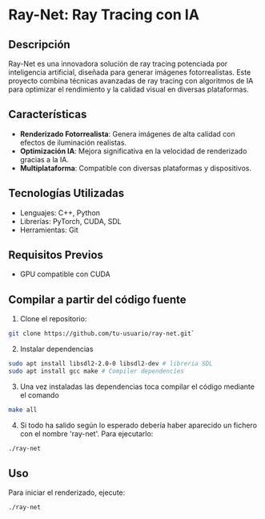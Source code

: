
# Ray-Net: Ray Tracing con IA

## Descripción
Ray-Net es una innovadora solución de ray tracing potenciada por inteligencia artificial, diseñada para generar imágenes fotorrealistas. Este proyecto combina técnicas avanzadas de ray tracing con algoritmos de IA para optimizar el rendimiento y la calidad visual en diversas plataformas.

## Características
- **Renderizado Fotorrealista**: Genera imágenes de alta calidad con efectos de iluminación realistas.
- **Optimización IA**: Mejora significativa en la velocidad de renderizado gracias a la IA.
- **Multiplataforma**: Compatible con diversas plataformas y dispositivos.

## Tecnologías Utilizadas
- Lenguajes: C++, Python
- Librerías: PyTorch, CUDA, SDL
- Herramientas: Git

## Requisitos Previos
- GPU compatible con CUDA

## Compilar a partir del código fuente
1. Clone el repositorio:
```bash
git clone https://github.com/tu-usuario/ray-net.git`
```
2. Instalar dependencias
```bash
sudo apt install libsdl2-2.0-0 libsdl2-dev # libreria SDL
sudo apt install gcc make # Compiler dependencies
```
3. Una vez instaladas las dependencias toca compilar el código mediante el comando
```bash
make all
```
4. Si todo ha salido según lo esperado debería haber aparecido un fichero con el nombre 'ray-net'.
Para ejecutarlo:
```bash
./ray-net
```

## Uso
Para iniciar el renderizado, ejecute:
```bash
./ray-net
```

